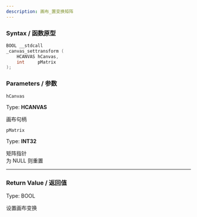 ```yaml
---
description: 画布_置变换矩阵
---
```


### Syntax / 函数原型

```C++
BOOL __stdcall 
_canvas_settransform (
    HCANVAS hCanvas,
    int     pMatrix
);
```


### Parameters / 参数

`hCanvas`

Type: **HCANVAS**

画布句柄

`pMatrix`

Type: **INT32**

矩阵指针<br>
为 NULL 则重置

---

### Return Value / 返回值

Type: BOOL

设置画布变换
